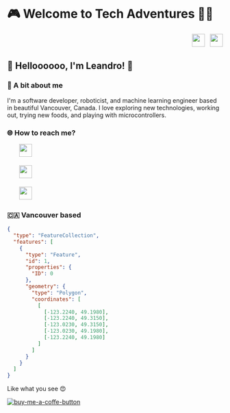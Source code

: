 # 🎮 Welcome to Tech Adventures 🐙⛵

<div align="right">
  <a href="https://github.com/leandrofahur?tab=followers"><img src="https://img.shields.io/github/followers/leandrofahur?style=social" height="30"></a>
  &nbsp;
  <a href="https://github.com/leandrofahur"><img src="https://img.shields.io/github/stars/leandrofahur?style=social" height="30"></a>
</div>

## 👋 Helloooooo, I'm Leandro! 🐧

### 🚀 A bit about me
I'm a software developer, roboticist, and machine learning engineer based in beautiful Vancouver, Canada. I love exploring new technologies, working out, trying new foods, and playing with microcontrollers.

<!--
### 📊 Most Used Tools
 <table>
    <thead>
      <tr>
        <th>Category</th>
        <th>Technologies</th>
      </tr>
    </thead>
    <tbody>
      <tr>
        <td>Frontend</th>
        <td>                              
          <a href="https://reactjs.org/"><img src="https://img.shields.io/badge/-React-20232A?style=plastic&logo=react&logoColor=61DAFB22" alt="React" height="30"></a>
          &nbsp;
          <a href="https://vuejs.org/"><img src="https://img.shields.io/badge/-Vue.js-4FC08D?style=plastic&logo=vue.js&logoColor=61DAFB22" alt="Vue.js" height="30"></a>
          &nbsp;
          <a href="https://angular.io/"><img src="https://img.shields.io/badge/-Angular-DD0031?style=plastic&logo=angular&logoColor=61DAFB22" alt="Angular" height="30"></a>
        </td>
      </tr>
      <tr>
        <td>Backend</th>
        <td>          
            <a href="https://nodejs.org/"><img src="https://img.shields.io/badge/-Node.js-339933?style=plastic&logo=node.js&logoColor=white" alt="Node.js" height="30"></a>
            &nbsp;
            <a href="https://www.python.org/"><img src="https://img.shields.io/badge/-Python-3776AB?style=plastic&logo=python&logoColor=white" alt="Python" height="30"></a>
            &nbsp;
            <a href="https://en.wikipedia.org/wiki/C_(programming_language)"><img src="https://img.shields.io/badge/-C-A8B9CC?style=plastic&logo=c&logoColor=white" alt="C" height="30"></a>
            &nbsp;
            <a href="https://docs.microsoft.com/en-us/dotnet/csharp/"><img src="https://img.shields.io/badge/-C%23-239120?style=plastic&logo=c-sharp&logoColor=white" alt="C#" height="30"></a>
            &nbsp;
            <a href="https://www.cplusplus.com/"><img src="https://img.shields.io/badge/-C++-00599C?style=plastic&logo=c%2B%2B&logoColor=white" alt="C++" height="30"></a>
            &nbsp;
            <a href="https://www.java.com/"><img src="https://img.shields.io/badge/-Java-007396?style=plastic&logo=java&logoColor=white" alt="Java" height="30"></a>
            &nbsp;
            <a href="https://www.rust-lang.org/"><img src="https://img.shields.io/badge/-Rust-000000?style=plastic&logo=rust&logoColor=white" alt="Rust" height="30"></a>
        </td>
      </tr>
      <tr>
        <td>Mobile</th>
        <td>          
            <a href="https://developer.android.com/"><img src="https://img.shields.io/badge/-Android-3DDC84?style=plastic&logo=android&logoColor=white" alt="Android" height="30"></a>
        </td>
      </tr>
      <tr>
        <td>DevOps</th>
        <td>          
            <a href="https://aws.amazon.com/"><img src="https://img.shields.io/badge/-Amazon_AWS-232F3E?style=plastic&logo=amazonaws&logoColor=white" alt="Amazon AWS" height="30"></a>
            &nbsp;
            <a href="https://cloud.google.com/"><img src="https://img.shields.io/badge/-Google_Cloud-4285F4?style=plastic&logo=googlecloud&logoColor=white" alt="Google Cloud" height="30"></a>
            &nbsp;
            <a href="https://www.docker.com/"><img src="https://img.shields.io/badge/-Docker-2496ED?style=plastic&logo=docker&logoColor=white" alt="Docker" height="30"></a>
            &nbsp;
            <a href="https://kubernetes.io/"><img src="https://img.shields.io/badge/-Kubernetes-326CE5?style=plastic&logo=kubernetes&logoColor=white" alt="Kubernetes" height="30"></a>
        </td>
      </tr>
    </tbody>
  </table>
-->
  
### 🌐 How to reach me?
&nbsp;&nbsp;&nbsp;&nbsp;&nbsp;&nbsp;&nbsp;<a href="https://www.linkedin.com/in/leandro-miranda-fahur-machado/"><img src="https://img.shields.io/badge/LinkedIn-blue?style=flat&logo=linkedin" height="30"></a>
<br/>
<br/>
&nbsp;&nbsp;&nbsp;&nbsp;&nbsp;&nbsp;&nbsp;<a href="https://medium.com/@tech-adventurer"><img src="https://img.shields.io/badge/Medium-12100E?style=flat&logo=medium&logoColor=white" height="30"></a>
<br/>
<br/>
&nbsp;&nbsp;&nbsp;&nbsp;&nbsp;&nbsp;&nbsp;<a href="mailto:leandrofahur@gmail.com"><img src="https://img.shields.io/badge/Email-D14836?style=flat&logo=gmail&logoColor=white" height="30"></a>


### 🇨🇦 Vancouver based
  ```geojson
  {
    "type": "FeatureCollection",
    "features": [
      {
        "type": "Feature",
        "id": 1,
        "properties": {
          "ID": 0
        },
        "geometry": {
          "type": "Polygon",
          "coordinates": [
            [
              [-123.2240, 49.1980],
              [-123.2240, 49.3150],
              [-123.0230, 49.3150],
              [-123.0230, 49.1980],
              [-123.2240, 49.1980] 
            ]
          ]
        }
      }
    ]
  }
  ```

Like what you see 😍

[![buy-me-a-coffe-button]][buy-me-a-coffe-url]

[buy-me-a-coffe-button]: https://www.buymeacoffee.com/assets/img/custom_images/yellow_img.png
[buy-me-a-coffe-url]: https://buymeacoffee.com/tech_adventurers

